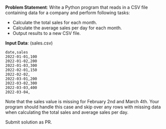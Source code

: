**Problem Statement**: Write a Python program that reads in a CSV file containing data for a company and perform following tasks:
- Calculate the total sales for each month.
- Calculate the average sales per day for each month.
- Output results to a new CSV file.

**Input Data**: (sales.csv)

```
date,sales
2022-01-01,100
2022-01-02,200
2022-01-03,300
2022-02-01,150
2022-02-02,
2022-03-01,200
2022-03-02,300
2022-03-03,400
2022-03-04,
```

Note that the sales value is missing for February 2nd and March 4th. Your program should handle this case and skip over any rows with missing data when calculating the total sales and average sales per day.

Submit solution as PR.
